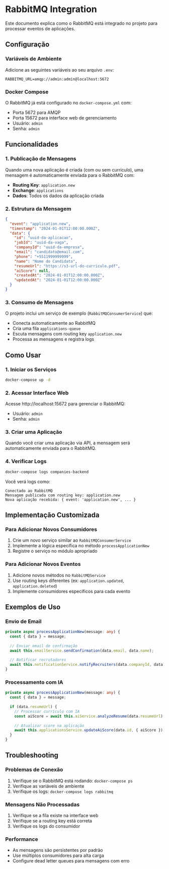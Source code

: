 # RabbitMQ Integration

Este documento explica como o RabbitMQ está integrado no projeto para processar eventos de aplicações.

## Configuração

### Variáveis de Ambiente

Adicione as seguintes variáveis ao seu arquivo `.env`:

```env
RABBITMQ_URL=amqp://admin:admin@localhost:5672
```

### Docker Compose

O RabbitMQ já está configurado no `docker-compose.yml` com:
- Porta 5672 para AMQP
- Porta 15672 para interface web de gerenciamento
- Usuário: `admin`
- Senha: `admin`

## Funcionalidades

### 1. Publicação de Mensagens

Quando uma nova aplicação é criada (com ou sem currículo), uma mensagem é automaticamente enviada para o RabbitMQ com:

- **Routing Key**: `application.new`
- **Exchange**: `applications`
- **Dados**: Todos os dados da aplicação criada

### 2. Estrutura da Mensagem

```json
{
  "event": "application.new",
  "timestamp": "2024-01-01T12:00:00.000Z",
  "data": {
    "id": "uuid-da-aplicacao",
    "jobId": "uuid-da-vaga",
    "companyId": "uuid-da-empresa",
    "email": "candidato@email.com",
    "phone": "+5511999999999",
    "name": "Nome do Candidato",
    "resumeUrl": "https://s3-url-do-curriculo.pdf",
    "aiScore": null,
    "createdAt": "2024-01-01T12:00:00.000Z",
    "updatedAt": "2024-01-01T12:00:00.000Z"
  }
}
```

### 3. Consumo de Mensagens

O projeto inclui um serviço de exemplo (`RabbitMQConsumerService`) que:

- Conecta automaticamente ao RabbitMQ
- Cria uma fila `applications-queue`
- Escuta mensagens com routing key `application.new`
- Processa as mensagens e registra logs

## Como Usar

### 1. Iniciar os Serviços

```bash
docker-compose up -d
```

### 2. Acessar Interface Web

Acesse http://localhost:15672 para gerenciar o RabbitMQ:
- Usuário: `admin`
- Senha: `admin`

### 3. Criar uma Aplicação

Quando você criar uma aplicação via API, a mensagem será automaticamente enviada para o RabbitMQ.

### 4. Verificar Logs

```bash
docker-compose logs companies-backend
```

Você verá logs como:
```
Conectado ao RabbitMQ
Mensagem publicada com routing key: application.new
Nova aplicação recebida: { event: 'application.new', ... }
```

## Implementação Customizada

### Para Adicionar Novos Consumidores

1. Crie um novo serviço similar ao `RabbitMQConsumerService`
2. Implemente a lógica específica no método `processApplicationNew`
3. Registre o serviço no módulo apropriado

### Para Adicionar Novos Eventos

1. Adicione novos métodos no `RabbitMQService`
2. Use routing keys diferentes (ex: `application.updated`, `application.deleted`)
3. Implemente consumidores específicos para cada evento

## Exemplos de Uso

### Envio de Email

```typescript
private async processApplicationNew(message: any) {
  const { data } = message;
  
  // Enviar email de confirmação
  await this.emailService.sendConfirmation(data.email, data.name);
  
  // Notificar recrutadores
  await this.notificationService.notifyRecruiters(data.companyId, data);
}
```

### Processamento com IA

```typescript
private async processApplicationNew(message: any) {
  const { data } = message;
  
  if (data.resumeUrl) {
    // Processar currículo com IA
    const aiScore = await this.aiService.analyzeResume(data.resumeUrl);
    
    // Atualizar score na aplicação
    await this.applicationsService.updateAiScore(data.id, { aiScore });
  }
}
```

## Troubleshooting

### Problemas de Conexão

1. Verifique se o RabbitMQ está rodando: `docker-compose ps`
2. Verifique as variáveis de ambiente
3. Verifique os logs: `docker-compose logs rabbitmq`

### Mensagens Não Processadas

1. Verifique se a fila existe na interface web
2. Verifique se a routing key está correta
3. Verifique os logs do consumidor

### Performance

- As mensagens são persistentes por padrão
- Use múltiplos consumidores para alta carga
- Configure dead letter queues para mensagens com erro 